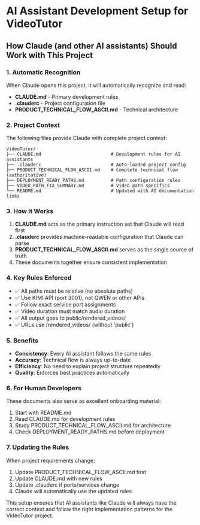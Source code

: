 # AI Assistant Development Setup for VideoTutor

## How Claude (and other AI assistants) Should Work with This Project

### 1. Automatic Recognition

When Claude opens this project, it will automatically recognize and read:
- **CLAUDE.md** - Primary development rules
- **.clauderc** - Project configuration file
- **PRODUCT_TECHNICAL_FLOW_ASCII.md** - Technical architecture

### 2. Project Context

The following files provide Claude with complete project context:

```
VideoTutor/
├── CLAUDE.md                          # Development rules for AI assistants
├── .clauderc                          # Auto-loaded project config
├── PRODUCT_TECHNICAL_FLOW_ASCII.md    # Complete technical flow (authoritative)
├── DEPLOYMENT_READY_PATHS.md          # Path configuration rules
├── VIDEO_PATH_FIX_SUMMARY.md          # Video path specifics
└── README.md                          # Updated with AI documentation links
```

### 3. How It Works

1. **CLAUDE.md** acts as the primary instruction set that Claude will read first
2. **.clauderc** provides machine-readable configuration that Claude can parse
3. **PRODUCT_TECHNICAL_FLOW_ASCII.md** serves as the single source of truth
4. These documents together ensure consistent implementation

### 4. Key Rules Enforced

- ✅ All paths must be relative (no absolute paths)
- ✅ Use KIMI API (port 3001), not QWEN or other APIs
- ✅ Follow exact service port assignments
- ✅ Video duration must match audio duration
- ✅ All output goes to public/rendered_videos/
- ✅ URLs use /rendered_videos/ (without 'public')

### 5. Benefits

- **Consistency**: Every AI assistant follows the same rules
- **Accuracy**: Technical flow is always up-to-date
- **Efficiency**: No need to explain project structure repeatedly
- **Quality**: Enforces best practices automatically

### 6. For Human Developers

These documents also serve as excellent onboarding material:
1. Start with README.md
2. Read CLAUDE.md for development rules
3. Study PRODUCT_TECHNICAL_FLOW_ASCII.md for architecture
4. Check DEPLOYMENT_READY_PATHS.md before deployment

### 7. Updating the Rules

When project requirements change:
1. Update PRODUCT_TECHNICAL_FLOW_ASCII.md first
2. Update CLAUDE.md with new rules
3. Update .clauderc if ports/services change
4. Claude will automatically use the updated rules

This setup ensures that AI assistants like Claude will always have the correct context and follow the right implementation patterns for the VideoTutor project.